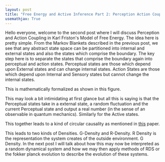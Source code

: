 ```yaml
---
layout: post
title: "Free Energy and Active Inference Part 2: Perception Action Coupling"
usemathjax: True
---
```



Hello everyone, welcome to the second post where I will discuss Perception and Action Coupling in Karl Friston's Model of Free Energy. 
The idea here is pretty simple. From the Markov Blankets described in the previous post, we see that any abstract state space can be partitioned into internal and external states and also the states which comprise the boundary. 
The key step here is to separate the states that comprise the boundary again into perceptual and action states. 
Perceptual states are those which depend upon External states and can change internal states. 
Action States are those which depend upon Internal and Sensory states but cannot change the internal states. 

This is mathematically formalized as shown in this figure. 

This may look a bit intimidating at first glance but all this is saying is that the Perceptual states take in a external state, a random fluctuation and the current Perceptual state and output a real number (in the sense of an observable in quantum mechanics).
Similarly for the Active states. 

This together leads to a kind of circular causality as mentioned in <a href="">this</a> paper.

This leads to two kinds of Densities. G-Density and R-Density. 
R Density is the representation the system creates of the outside environment. 
G Density. 
In the next post I will talk about how this may now be interpreted as a random dynamical system and how we may then apply methods of RDS or the fokker planck evolution to describe the evolution of these systems. 
